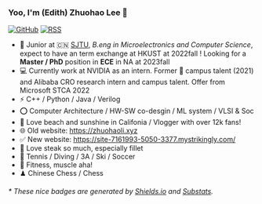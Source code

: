 

### Yoo, I'm (Edith) Zhuohao Lee 👋  

[![GitHub](https://img.shields.io/badge/dynamic/json?logo=github&label=GitHub&labelColor=495867&color=495867&query=%24.data.totalSubs&url=https%3A%2F%2Fapi.spencerwoo.com%2Fsubstats%2F%3Fsource%3Dgithub%26queryKey%3Dhayschan&style=flat-square)](https://github.com/hayschan)
[![RSS](https://img.shields.io/badge/dynamic/json?logo=rss&logoColor=white&label=RSS&labelColor=95B8D1&color=95B8D1&query=%24.data.totalSubs&url=https%3A%2F%2Fapi.spencerwoo.com%2Fsubstats%2F%3Fsource%3Dfeedly%257Cinoreader%257CfeedsPub%26queryKey%3Dhttps://haysc.tech/feed.xml&style=flat-square)](https://haysc.tech/)

- 🍻 Junior at 🇨🇳 [SJTU](https://www.sjtu.edu.cn), _B.eng in Microelectronics and Computer Science_, expect to have an term exchange at HKUST at 2022fall ! Looking for a **Master / PhD** position in **ECE** in NA at 2023fall
- 💻 Currently work at NVIDIA as an intern. Former  campus talent (2021) and Alibaba CRO research intern and campus talent. Offer from Microsoft STCA 2022
- ⚡ C++ / Python / Java / Verilog
- ⭕️ Computer Architecture / HW-SW co-desgin / ML system / VLSI & Soc
- 🚕 Love beach and sunshine in Califonia / Vlogger with over 12k fans!
- 🌐 Old website: https://zhuohaoli.xyz
- ✅ New website: https://site-7161993-5050-3377.mystrikingly.com/
- 🥩 Love steak so much, especially fillet
- 🏃 Tennis / Diving / 3A / Ski / Soccer
- 🥋 Fitness, muscle aha!
- ♟ Chinese Chess / Chess 

<h6>* These nice badges are generated by <a href="https://shields.io/">Shields.io</a> and <a href="https://github.com/spencerwooo/Substats">Substats</a>.</h6>



